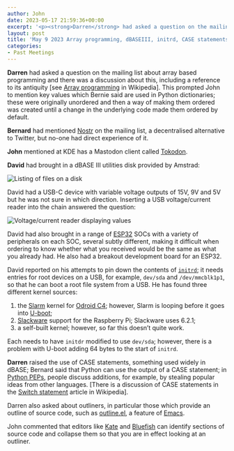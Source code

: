 ```yaml
---
author: John
date: 2023-05-17 21:59:36+00:00
excerpt: '<p><strong>Darren</strong> had asked a question on the mailing list about array based programming and there was a discussion about this, including a reference to its antiquity [see <a href="https://en.wikipedia.org/wiki/Array_programming" type="text/html" role="link">Array programming</a> in Wikipedia]. This prompted John to mention key values which Bernie said are used in Python dictionaries; these were originally unordered and then a way of making them ordered was created until a change in the underlying code made them ordered by default.</p><p><strong>Bernard</strong> had mentioned <a href="https://en.wikipedia.org/wiki/Nostr" type="text/html" role="link">Nostr</a> on the mailing list, a decentralised alternative to Twitter, but no-one had direct experience of it.</p><p><strong>John</strong> mentioned at KDE has a Mastodon client called <a href="https://apps.kde.org/tokodon/" type="text/html" role="link">Tokodon</a>.</p>'
layout: post
title: 'May 9 2023 Array programming, dBASEIII, initrd, CASE statements, outliners'
categories:
- Past Meetings
---
```


<p><strong>Darren</strong> had asked a question on the mailing list about array based programming and there was a discussion about this, including a reference to its antiquity [see <a href="https://en.wikipedia.org/wiki/Array_programming" type="text/html" role="link">Array programming</a> in Wikipedia]. This prompted John to mention key values which Bernie said are used in Python dictionaries; these were originally unordered and then a way of making them ordered was created until a change in the underlying code made them ordered by default.</p><p><strong>Bernard</strong> had mentioned <a href="https://en.wikipedia.org/wiki/Nostr" type="text/html" role="link">Nostr</a> on the mailing list, a decentralised alternative to Twitter, but no-one had direct experience of it.</p><p><strong>John</strong> mentioned at KDE has a Mastodon client called <a href="https://apps.kde.org/tokodon/" type="text/html" role="link">Tokodon</a>.</p><p><strong>David</strong> had brought in a dBASE III utilities disk provided by Amstrad:</p><img sizes="49vw" srcset="http://www.bradlug.co.uk/blog/2023/05/09/images/dBASEIII_files_400px.png 400w, http://www.bradlug.co.uk/blog/2023/05/09/images/dBASEIII_files_700px.png 700w, http://www.bradlug.co.uk/blog/2023/05/09/images/dBASEIII_files_968px.png 968w" src="http://www.bradlug.co.uk/blog/2023/05/09/images/dBASEIII_files_400px.png" alt="Listing of files on a disk" role="img"><p>David had a USB-C device with variable voltage outputs of 15V, 9V and 5V but he was not sure in which direction. Inserting a USB voltage/current reader into the chain answered the question:</p><img sizes="49vw" srcset="http://www.bradlug.co.uk/blog/2023/05/09/images/Voltage-current_reader_400px.png 400w, http://www.bradlug.co.uk/blog/2023/05/09/images/Voltage-current_reader_800px.png 800w, http://www.bradlug.co.uk/blog/2023/05/09/images/Voltage-current_reader_1200px.png 1200w, http://www.bradlug.co.uk/blog/2023/05/09/images/Voltage-current_reader_1600px.png 1600w" src="http://www.bradlug.co.uk/blog/2023/05/09/images/Voltage-current_reader_400px.png" alt="Voltage/current reader displaying values" role="img"><p>David had also brought in a range of <a href="https://en.wikipedia.org/wiki/ESP32" type="text/html" role="link">ESP32</a> SOCs with a variety of peripherals on each SOC, several subtly different, making it difficult when ordering to know whether what you received would be the same as what you already had. He also had a breakout development board for an ESP32.</p><p>David reported on his attempts to pin down the contents of <a href="https://en.wikipedia.org/wiki/Initial_ramdisk" type="text/html" role="link"><code>initrd</code></a>; it needs entries for root devices on a USB, for example, <code>dev/sda</code> and <code>/dev/mmcblk1p1</code>, so that he can boot a root file system from a USB. He has found three different kernel sources:</p><ol><li>the <a href="http://slarm64.org/" type="text/html" role="link">Slarm</a> kernel for <a href="https://www.odroid.co.uk/index.php?route=product/product&product_id=1027" type="text/html" role="link">Odroid C4</a>; however, Slarm is looping before it goes into <a href="https://www.denx.de/project/u-boot/" type="text/html" role="link">U-boot</a>;</li><li><a href="http://www.slackware.com/" type="text/html" role="link">Slackware</a> support for the Raspberry Pi; Slackware uses 6.2.1;</li><li>a self-built kernel; however, so far this doesn’t quite work.</li></ol><p>Each needs to have <code>initdr</code> modified to use <code>dev/sda</code>; however, there is a problem with U-boot adding 64 bytes to the start of <code>initrd</code>.</p><p><strong>Darren</strong> raised the use of CASE statements, something used widely in dBASE; Bernard said that Python can use the output of a CASE statement; in <a href="https://peps.python.org/" type="text/html" role="link">Python PEPs</a>, people discuss additions, for example, by stealing popular ideas from other languages. [There is a discussion of CASE statements in the <a href="https://en.wikipedia.org/wiki/Switch_statement" type="text/html" role="link">Switch statement</a> article in Wikipedia].</a></p><p>Darren also asked about outliners, in particular those which provide an outline of source code, such as <a href="https://www.emacswiki.org/emacs/outline%2B.el" type="text/html" role="link">outline.el</a>, a feature of <a href="https://www.gnu.org/software/emacs/" type="text/html" role="link">Emacs</a>.</p><p>John commented that editors like <a href="https://kate-editor.org/en-gb/" type="text/html" role="link">Kate</a> and <a href="https://bluefish.openoffice.nl/index.html" type="text/html" role="link">Bluefish</a> can identify sections of source code and collapse them so that you are in effect looking at an outliner.</p>
